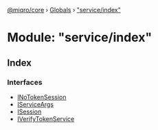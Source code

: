 [@miqro/core](../README.md) › [Globals](../globals.md) › ["service/index"](_service_index_.md)

# Module: "service/index"

## Index

### Interfaces

* [INoTokenSession](../interfaces/_service_index_.inotokensession.md)
* [IServiceArgs](../interfaces/_service_index_.iserviceargs.md)
* [ISession](../interfaces/_service_index_.isession.md)
* [IVerifyTokenService](../interfaces/_service_index_.iverifytokenservice.md)
